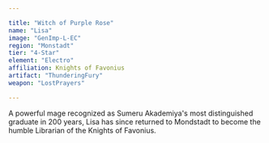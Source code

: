```yaml
---

title: "Witch of Purple Rose"
name: "Lisa"
image: "GenImp-L-EC"
region: "Monstadt"
tier: "4-Star"
element: "Electro"
affiliation: Knights of Favonius
artifact: "ThunderingFury"
weapon: "LostPrayers"

---
```


A powerful mage recognized as Sumeru Akademiya's most distinguished graduate in 200 years, Lisa has since returned to Mondstadt to become the humble Librarian of the Knights of Favonius.
